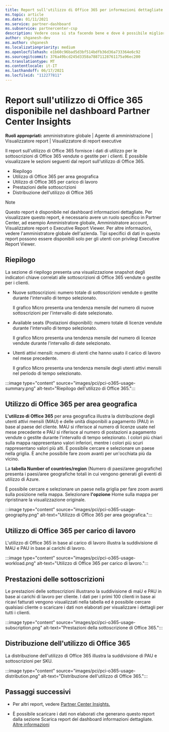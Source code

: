 ```yaml
---
title: Report sull'utilizzo di Office 365 per informazioni dettagliate sul Centro per i partner
ms.topic: article
ms.date: 01/11/2021
ms.service: partner-dashboard
ms.subservice: partnercenter-csp
description: Vedere cosa si sta facendo bene e dove è possibile migliorare l'utilizzo delle sottoscrizioni di Office 365 che si vendono o gestiscono per i clienti.
author: shganesh-dev
ms.author: shganesh
ms.localizationpriority: medium
ms.openlocfilehash: e1b60c96bad5d3bf514bdfb36d36a733364e6c92
ms.sourcegitcommit: 376a49bcd245d3358a78871128761175a96ec200
ms.translationtype: MT
ms.contentlocale: it-IT
ms.lasthandoff: 06/17/2021
ms.locfileid: "112277811"
---
```

# <a name="office-365-usage-report-available-from-the-partner-center-insights-dashboard"></a>Report sull'utilizzo di Office 365 disponibile nel dashboard Partner Center Insights

**Ruoli appropriati:** amministratore globale | Agente di amministrazione | Visualizzatore report | Visualizzatore di report executive

Il report sull'utilizzo di Office 365 fornisce i dati di utilizzo per le sottoscrizioni di Office 365 vendute o gestite per i clienti. È possibile visualizzare le sezioni seguenti dal report sull'utilizzo di Office 365.

- Riepilogo
- Utilizzo di Office 365 per area geografica
- Utilizzo di Office 365 per carico di lavoro
- Prestazioni delle sottoscrizioni
- Distribuzione dell'utilizzo di Office 365

 > [!NOTE]
 > Questo report è disponibile nel dashboard informazioni dettagliate. Per visualizzare questo report, è necessario avere un ruolo specifico in Partner Center, ad esempio Amministratore globale, Amministratore account, Visualizzatore report o Executive Report Viewer. Per altre informazioni, vedere l'amministratore globale dell'azienda. Tipi specifici di dati in questo report possono essere disponibili solo per gli utenti con privilegi Executive Report Viewer.

## <a name="summary"></a>Riepilogo

La sezione di riepilogo presenta una visualizzazione snapshot degli indicatori chiave correlati alle sottoscrizioni di Office 365 vendute o gestite per i clienti.  

- Nuove sottoscrizioni: numero totale di sottoscrizioni vendute o gestite durante l'intervallo di tempo selezionato.

   Il grafico Micro presenta una tendenza mensile del numero di nuove sottoscrizioni per l'intervallo di date selezionato.

- Available seats (Postazioni disponibili): numero totale di licenze vendute durante l'intervallo di tempo selezionato.

   Il grafico Micro presenta una tendenza mensile del numero di licenze vendute durante l'intervallo di date selezionato.

- Utenti attivi mensili: numero di utenti che hanno usato il carico di lavoro nel mese precedente. 

   Il grafico Micro presenta una tendenza mensile degli utenti attivi mensili nel periodo di tempo selezionato.

:::image type="content" source="images/pci/pci-o365-usage-summary.png" alt-text="Riepilogo dell'utilizzo di Office 365.":::

## <a name="office-365-usage-by-geography"></a>Utilizzo di Office 365 per area geografica

**L'utilizzo di Office 365** per area geografica illustra la distribuzione degli utenti attivi mensili (MAU) e delle unità disponibili a pagamento (PAU) in base al paese del cliente. MAU si riferisce al numero di licenze usate nel mese precedente e PAU si riferisce al numero di postazioni a pagamento vendute o gestite durante l'intervallo di tempo selezionato. I colori più chiari sulla mappa rappresentano valori inferiori, mentre i colori più scuri rappresentano valori più alti. È possibile cercare e selezionare un paese nella griglia. È anche possibile fare zoom avanti per un'occhiata più da vicino.

La **tabella Number of countries/region** (Numero di paesi/aree geografiche) presenta i paesi/aree geografiche totali in cui vengono generati gli eventi di utilizzo di Azure.

È possibile cercare e selezionare un paese nella griglia per fare zoom avanti sulla posizione nella mappa. Selezionare **l'opzione** Home sulla mappa per ripristinare la visualizzazione originale.


:::image type="content" source="images/pci/pci-o365-usage-geography.png" alt-text="Utilizzo di Office 365 per area geografica.":::

## <a name="office-365-usage-by-workload"></a>Utilizzo di Office 365 per carico di lavoro

L'utilizzo di Office 365 in base al carico di lavoro illustra la suddivisione di MAU e PAU in base ai carichi di lavoro.

:::image type="content" source="images/pci/pci-o365-usage-workload.png" alt-text="Utilizzo di Office 365 per carico di lavoro.":::

## <a name="subscriptions-performance"></a>Prestazioni delle sottoscrizioni

Le prestazioni delle sottoscrizioni illustrano la suddivisione di maU e PAU in base ai carichi di lavoro per cliente. I dati per i primi 100 clienti in base ai ricavi fatturati vengono visualizzati nella tabella ed è possibile cercare qualsiasi cliente o scaricare i dati non elaborati per visualizzare i dettagli per tutti i clienti.

:::image type="content" source="images/pci/pci-o365-usage-subscription.png" alt-text="Prestazioni della sottoscrizione di Office 365.":::

## <a name="office-365-usage-distribution"></a>Distribuzione dell'utilizzo di Office 365

La distribuzione dell'utilizzo di Office 365 illustra la suddivisione di PAU e sottoscrizioni per SKU.

:::image type="content" source="images/pci/pci-o365-usage-distribution.png" alt-text="Distribuzione dell'utilizzo di Office 365.":::

## <a name="next-steps"></a>Passaggi successivi

- Per altri report, vedere [Partner Center Insights.](partner-center-insights.md)

- È possibile scaricare i dati non elaborati che generano questo report dalla sezione Scarica report del dashboard informazioni dettagliate. [Altre informazioni](pci-download-reports.md) 
